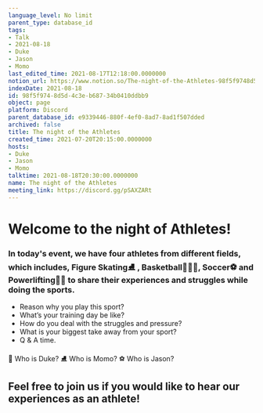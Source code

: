```yaml
---
language_level: No limit
parent_type: database_id
tags:
- Talk
- 2021-08-18
- Duke
- Jason
- Momo
last_edited_time: 2021-08-17T12:18:00.0000000
notion_url: https://www.notion.so/The-night-of-the-Athletes-98f5f9748d5d4c3eb68734b0410ddbb9
indexDate: 2021-08-18
id: 98f5f974-8d5d-4c3e-b687-34b0410ddbb9
object: page
platform: Discord
parent_database_id: e9339446-880f-4ef0-8ad7-8ad1f507dded
archived: false
title: The night of the Athletes
created_time: 2021-07-20T20:15:00.0000000
hosts:
- Duke
- Jason
- Momo
talktime: 2021-08-18T20:30:00.0000000
name: The night of the Athletes
meeting_link: https://discord.gg/pSAXZARt
---
```


#                     Welcome to the night of Athletes!



### In today's event, we have four athletes from different fields, which includes, Figure Skating⛸️ , Basketball⛹🏻‍♀️, Soccer⚽ and Powerlifting🏋🏽 to share their experiences and struggles while doing the sports. 
 
   - Reason why you play this sport?
   - What’s your training day be like?
   - How do you deal with the struggles and pressure?
   - What is your biggest take away from your sport?
   - Q & A time. 

👑 Who is Duke?
⛸️ Who is Momo?
⚽ Who is Jason?


## Feel free to join us if you would like to hear our experiences as an athlete!



